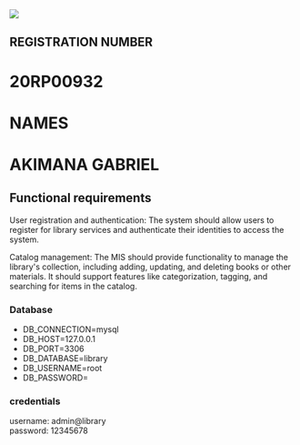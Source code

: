 <img src="sys.png">

## REGISTRATION NUMBER
<h1>20RP00932</h1>


# NAMES
<h1>AKIMANA GABRIEL</h1>

## Functional requirements
<p>
User registration and authentication: The system should allow users to register for library services and authenticate their identities to access the system.
</p>

<p>
Catalog management: The MIS should provide functionality to manage the library's collection, including adding, updating, and deleting books or other materials. It should support features like categorization, tagging, and searching for items in the catalog.
</p>

### Database

<ul>
<li>DB_CONNECTION=mysql</li>
<li>DB_HOST=127.0.0.1</li>
<li>DB_PORT=3306</li>
<li>DB_DATABASE=library</li>
<li>DB_USERNAME=root</li>
<li>DB_PASSWORD=</li>
</ul>

### credentials
username: admin@library
<br>
password: 12345678

